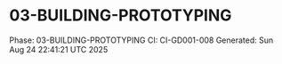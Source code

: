 # 03-BUILDING-PROTOTYPING
Phase: 03-BUILDING-PROTOTYPING
CI: CI-GD001-008
Generated: Sun Aug 24 22:41:21 UTC 2025

